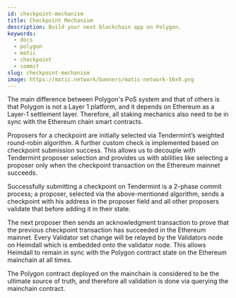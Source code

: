 ```yaml
---
id: checkpoint-mechanism
title: Checkpoint Mechanism
description: Build your next blockchain app on Polygon.
keywords:
  - docs
  - polygon
  - matic
  - checkpoint
  - commit
slug: checkpoint-mechanism
image: https://matic.network/banners/matic-network-16x9.png 
---
```


The main difference between Polygon's PoS system and that of others is that Polygon is not a Layer 1 platform, and it depends on Ethereum as a Layer-1 settlement layer. Therefore, all staking mechanics also need to be in sync with the Ethereum chain smart contracts.

Proposers for a checkpoint are initially selected via Tendermint’s weighted round-robin algorithm. A further custom check is implemented based on checkpoint submission success. This allows us to decouple with Tendermint proposer selection and provides us with abilities like selecting a proposer only when the checkpoint transaction on the Ethereum mainnet succeeds.

Successfully submitting a checkpoint on Tendermint is a 2-phase commit process; a proposer, selected via the above-mentioned algorithm, sends a checkpoint with his address in the proposer field and all other proposers validate that before adding it in their state.

The next proposer then sends an acknowledgment transaction to prove that the previous checkpoint transaction has succeeded in the Ethereum mainnet. Every Validator set change will be relayed by the Validators node on Heimdall which is embedded onto the validator node. This allows Heimdall to remain in sync with the Polygon contract state on the Ethereum mainchain at all times.

The Polygon contract deployed on the mainchain is considered to be the ultimate source of truth, and therefore all validation is done via querying the mainchain contract.
